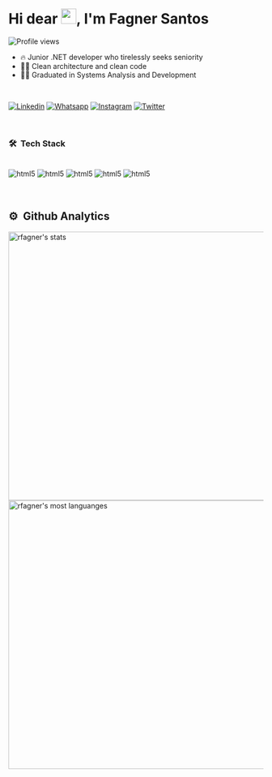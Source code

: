 <h1 align="left">Hi dear <img src="https://raw.githubusercontent.com/kaueMarques/kaueMarques/master/hi.gif" width="30px">, I'm Fagner Santos</h1>

<p align="left"> <img src="https://komarev.com/ghpvc/?username=rfagner&color=yellow" alt="Profile views" /> </p>

- 🔥 Junior .NET developer who tirelessly seeks seniority
- 👨‍💻 Clean architecture and clean code
- 🧑‍🎓 Graduated in Systems Analysis and Development

<br>

[![Linkedin](https://img.shields.io/badge/LinkedIn-0077B5?style=for-the-badge&logo=linkedin&logoColor=white)](https://www.linkedin.com/in/rfagner/)
[![Whatsapp](https://img.shields.io/badge/WhatsApp-25D366?style=for-the-badge&logo=whatsapp&logoColor=white)](https://api.whatsapp.com/send?phone=5571992400972)
[![Instagram](https://img.shields.io/badge/Instagram-E4405F?style=for-the-badge&logo=instagram&logoColor=white)](https://instagram.com/dev.fagner)
[![Twitter](https://img.shields.io/badge/Twitter-1DA1F2?style=for-the-badge&logo=twitter&logoColor=white)](https://twitter.com/rfsdeveloper)

<br>

### 🛠️ &nbsp;Tech Stack

<div style="display: inline_block"><br/>
    <img align="center" alt="html5" src="https://img.shields.io/badge/C%23-239120?style=for-the-badge&logo=c-sharp&logoColor=white"/>
    <img align="center" alt="html5" src="https://img.shields.io/badge/.NET-5C2D91?style=for-the-badge&logo=.net&logoColor=white"/>
    <img align="center" alt="html5" src="https://img.shields.io/badge/HTML5-E34F26?style=for-the-badge&logo=html5&logoColor=white"/>
    <img align="center" alt="html5" src="https://img.shields.io/badge/CSS3-1572B6?style=for-the-badge&logo=css3&logoColor=white"/>
    <img align="center" alt="html5" src="https://img.shields.io/badge/JavaScript-F7DF1E?style=for-the-badge&logo=javascript&logoColor=black"/>    
</div><br/>

<br>

## ⚙️ &nbsp;Github Analytics

<p align="left">
<img width="530em" src="https://github-readme-stats.vercel.app/api?username=rfagner&show_icons=true&theme=vision-friendly-dark" alt="rfagner's stats"/>
<img width="530em" src="https://github-readme-stats.vercel.app/api/top-langs/?username=rfagner&layout=compact&theme=vision-friendly-dark" alt="rfagner's most languanges"/></p>
